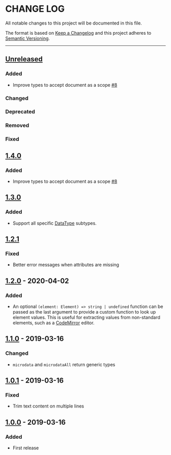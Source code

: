 # CHANGE LOG
All notable changes to this project will be documented in this file.

The format is based on [Keep a Changelog](http://keepachangelog.com/)
and this project adheres to [Semantic Versioning](http://semver.org/).

----
## [Unreleased]

### Added

* Improve types to accept document as a scope [#8](https://github.com/cucumber/microdata/pull/8)

### Changed

### Deprecated

### Removed

### Fixed

## [1.4.0]

### Added

* Improve types to accept document as a scope [#8](https://github.com/cucumber/microdata/pull/8)

## [1.3.0]

### Added

* Support all specific [DataType](https://schema.org/DataType) subtypes.

## [1.2.1]

### Fixed

* Better error messages when attributes are missing

## [1.2.0] - 2020-04-02

### Added

* An optional `(element: Element) => string | undefined` function can be passed as the last argument to
  provide a custom function to look up element values. This is useful for extracting values from non-standard
  elements, such as a [CodeMirror](https://codemirror.net/) editor.

## [1.1.0] - 2019-03-16

### Changed

* `microdata` and `microdataAll` return generic types

## [1.0.1] - 2019-03-16

### Fixed

* Trim text content on multiple lines

## [1.0.0] - 2019-03-16

### Added

* First release

<!-- Releases -->
[Unreleased]: https://github.com/cucumber/microdata/compare/v1.4.0...master
[1.4.0]:      https://github.com/cucumber/microdata/compare/v1.3.0...v1.4.0
[1.3.0]:      https://github.com/cucumber/microdata/compare/v1.2.1...v1.3.0
[1.2.1]:      https://github.com/cucumber/microdata/compare/v1.2.0...v1.2.1
[1.2.0]:      https://github.com/cucumber/microdata/compare/v1.1.0...v1.2.0
[1.1.0]:      https://github.com/cucumber/microdata/compare/v1.0.1...v1.1.0
[1.0.1]:      https://github.com/cucumber/microdata/compare/v1.0.0...v1.0.1
[1.0.0]:      https://github.com/cucumber/microdata/releases/tag/v1.0.0

<!-- Contributors in alphabetical order -->
[aslakhellesoy]:    https://github.com/aslakhellesoy
[motiejunas]:       https://github.com/motiejunas
